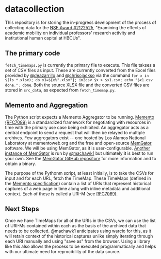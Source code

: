 # datacollection

This repository is for storing the in-progress development of the process of collecting data for the [NSF Award #2122525](https://www.nsf.gov/awardsearch/showAward?AWD_ID=2122525&HistoricalAwards=false), "Examining the effects of academic mobility on individual professors' research activity and institutional human capital at HBCUs".

## The primary code

`fetch_timemaps.py` is currently the primary file to execute. This file takses a set of CSV files as input. These are currently converted from the Excel files provided by [@deazarrillo](https://github.com/deazarrillo) and [@chrisojackso](https://github.com/chrisojackso) via the command `for x in $(ls *.xlsx); do x1=${x%".xlsx"}; in2csv $x > $x1.csv; echo "$x1.csv done."; done`. Both the source XLSX file and the converted CSV files are stored in `src_data`, as expected from `fetch_timemap.py`.

## Memento and Aggregation

The Python script expects a Memento Aggregator to be running. [Memento (RFC7089)](https://datatracker.ietf.org/doc/html/rfc7089) is a standardized framework for negotiating with resources in time with the primary use case being exhibited. An aggregator acts as a central endpoint to send a request that will then be relayed to multiple archives. Few aggregators exist -- one hosted by Los Alamos National Laboratory at mementoweb.org and the free and open-source [MemGator](https://github.com/oduwsdl/MemGator) software. We will be using MemGator, as it is user-configurable. [Another instance of MemGator](https://aggregator.matkelly.com) is run by [@machawk1](https://github.com/machawk1) but ultimately it is best to run your own. See the [MemGator GitHub repository](https://github.com/oduwsdl/MemGator) for more information and to obtain a binary.

The purpose of the Pythonm script, at least initially, is to take the CSVs for input and for each URL, fetch the TimeMap. These TimeMaps (defined in the [Memento specification](https://datatracker.ietf.org/doc/html/rfc7089)) contain a list of URIs that represent historical captures of a web page in time along with inline metadata and additional context. Each of these is called a URI-M (see [RFC7089](https://datatracker.ietf.org/doc/html/rfc7089)).

## Next Steps

Once we have TimeMaps for all of the URIs in the CSVs, we can use the list of URI-Ms contained within each as the basis of the archived data that needs to be collected. [@machawk1](https://github.com/machawk1) anticipates using [warcio](https://github.com/webrecorder/warcio) for this, as it will retain context of the historical captures unlike simply iterating through each URI manually and using "save as" from the browser. Using a library like this also allows the process to be executed programmatically and helps with our ultimate need for reprocibility of the data source.
